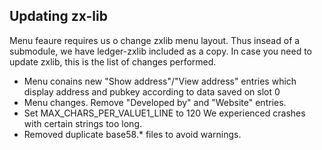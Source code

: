 ## Updating zx-lib

Menu feaure requires us o change zxlib menu layout. Thus insead of a submodule, we have ledger-zxlib included as a copy. In case you need to update zxlib, this is the list of changes performed. 

- Menu conains new "Show address"/"View address" entries which display address and pubkey according to data saved on slot 0
- Menu changes. Remove "Developed by" and "Website" entries.
- Set MAX_CHARS_PER_VALUE1_LINE to 120
We experienced crashes with certain strings too long. 
- Removed duplicate base58.* files to avoid warnings.

